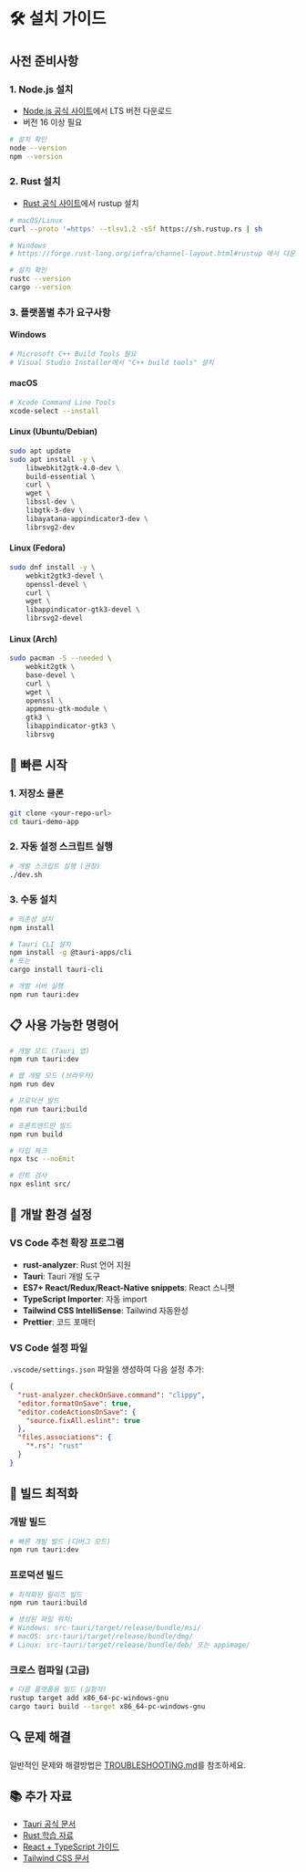 # 🛠️ 설치 가이드

## 사전 준비사항

### 1. Node.js 설치
- [Node.js 공식 사이트](https://nodejs.org/)에서 LTS 버전 다운로드
- 버전 16 이상 필요

```bash
# 설치 확인
node --version
npm --version
```

### 2. Rust 설치
- [Rust 공식 사이트](https://rustup.rs/)에서 rustup 설치

```bash
# macOS/Linux
curl --proto '=https' --tlsv1.2 -sSf https://sh.rustup.rs | sh

# Windows
# https://forge.rust-lang.org/infra/channel-layout.html#rustup 에서 다운로드

# 설치 확인
rustc --version
cargo --version
```

### 3. 플랫폼별 추가 요구사항

#### Windows
```bash
# Microsoft C++ Build Tools 필요
# Visual Studio Installer에서 "C++ build tools" 설치
```

#### macOS
```bash
# Xcode Command Line Tools
xcode-select --install
```

#### Linux (Ubuntu/Debian)
```bash
sudo apt update
sudo apt install -y \
    libwebkit2gtk-4.0-dev \
    build-essential \
    curl \
    wget \
    libssl-dev \
    libgtk-3-dev \
    libayatana-appindicator3-dev \
    librsvg2-dev
```

#### Linux (Fedora)
```bash
sudo dnf install -y \
    webkit2gtk3-devel \
    openssl-devel \
    curl \
    wget \
    libappindicator-gtk3-devel \
    librsvg2-devel
```

#### Linux (Arch)
```bash
sudo pacman -S --needed \
    webkit2gtk \
    base-devel \
    curl \
    wget \
    openssl \
    appmenu-gtk-module \
    gtk3 \
    libappindicator-gtk3 \
    librsvg
```

## 🚀 빠른 시작

### 1. 저장소 클론
```bash
git clone <your-repo-url>
cd tauri-demo-app
```

### 2. 자동 설정 스크립트 실행
```bash
# 개발 스크립트 실행 (권장)
./dev.sh
```

### 3. 수동 설치
```bash
# 의존성 설치
npm install

# Tauri CLI 설치
npm install -g @tauri-apps/cli
# 또는
cargo install tauri-cli

# 개발 서버 실행
npm run tauri:dev
```

## 📋 사용 가능한 명령어

```bash
# 개발 모드 (Tauri 앱)
npm run tauri:dev

# 웹 개발 모드 (브라우저)
npm run dev

# 프로덕션 빌드
npm run tauri:build

# 프론트엔드만 빌드
npm run build

# 타입 체크
npx tsc --noEmit

# 린트 검사
npx eslint src/
```

## 🔧 개발 환경 설정

### VS Code 추천 확장 프로그램
- **rust-analyzer**: Rust 언어 지원
- **Tauri**: Tauri 개발 도구
- **ES7+ React/Redux/React-Native snippets**: React 스니펫
- **TypeScript Importer**: 자동 import
- **Tailwind CSS IntelliSense**: Tailwind 자동완성
- **Prettier**: 코드 포매터

### VS Code 설정 파일
`.vscode/settings.json` 파일을 생성하여 다음 설정 추가:

```json
{
  "rust-analyzer.checkOnSave.command": "clippy",
  "editor.formatOnSave": true,
  "editor.codeActionsOnSave": {
    "source.fixAll.eslint": true
  },
  "files.associations": {
    "*.rs": "rust"
  }
}
```

## 🎯 빌드 최적화

### 개발 빌드
```bash
# 빠른 개발 빌드 (디버그 모드)
npm run tauri:dev
```

### 프로덕션 빌드
```bash
# 최적화된 릴리즈 빌드
npm run tauri:build

# 생성된 파일 위치:
# Windows: src-tauri/target/release/bundle/msi/
# macOS: src-tauri/target/release/bundle/dmg/
# Linux: src-tauri/target/release/bundle/deb/ 또는 appimage/
```

### 크로스 컴파일 (고급)
```bash
# 다른 플랫폼용 빌드 (실험적)
rustup target add x86_64-pc-windows-gnu
cargo tauri build --target x86_64-pc-windows-gnu
```

## 🔍 문제 해결

일반적인 문제와 해결방법은 [TROUBLESHOOTING.md](TROUBLESHOOTING.md)를 참조하세요.

## 📚 추가 자료

- [Tauri 공식 문서](https://tauri.app/v1/guides/)
- [Rust 학습 자료](https://doc.rust-lang.org/book/)
- [React + TypeScript 가이드](https://react-typescript-cheatsheet.netlify.app/)
- [Tailwind CSS 문서](https://tailwindcss.com/docs)
